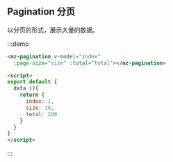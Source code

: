 ## Pagination 分页

以分页的形式，展示大量的数据。

:::demo
```html
<mz-pagination v-model="index" 
  :page-size="size" :total="total"></mz-pagination>

<script>
export default {
  data (){
    return {
      index: 1,
      size: 10,
      total: 200
    }
  }
}
</script>
```
:::
